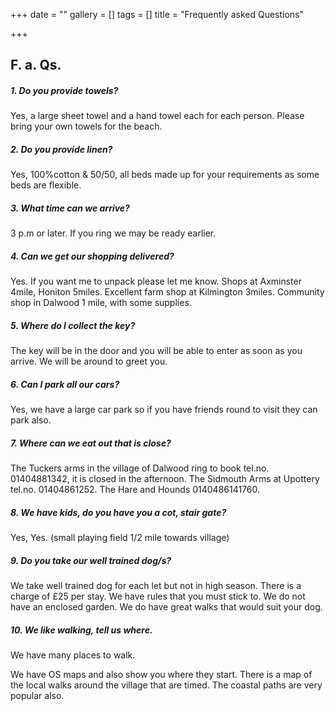 +++
date = ""
gallery = []
tags = []
title = "Frequently asked Questions"

+++
## F. a. Qs.

##### 1. Do you provide towels?

Yes, a large sheet towel and a hand towel each for each person. Please bring your own towels for the beach.

##### 2. Do you provide linen?

Yes, 100%cotton & 50/50, all beds made up for your requirements as  some beds are flexible.

##### 3. What time can we arrive?

3 p.m or later. If you ring we may be ready earlier.

##### 4. Can we get our shopping delivered?

Yes.  If you want me to unpack please let me know.  Shops at Axminster 4mile, Honiton 5miles. Excellent  farm shop at Kilmington 3miles. Community shop in Dalwood 1 mile, with some supplies.

##### 5. Where do I collect the key?

The key will be in the door and you will be able to enter as soon as you arrive. We will be around to greet you.

##### 6. Can I park all our cars?

Yes, we have a large car park so if you have friends round to visit they can park also.

##### 7. Where can we eat out that is close?

The Tuckers arms in the village of Dalwood ring to book tel.no. 01404881342, it is closed in the afternoon.  The Sidmouth Arms at Upottery tel.no. 01404861252. The Hare and Hounds 0140486141760.

##### 8. We have kids, do you have you a cot, stair gate?

Yes, Yes. (small playing field 1/2 mile towards village)

##### 9. Do you take our well trained dog/s?

We take well trained dog for each let but not in high season. There is a charge of £25 per stay. We have rules that you must stick to. We do not have an enclosed garden. We do have great walks that would suit your dog.

##### 10. We like walking, tell us where.

We have many places to walk.

We have OS maps and also show you where they start. There is a map of the local walks around the village that are timed. The coastal paths are very popular also.